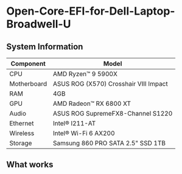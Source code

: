 # Open-Core-EFI-for-Dell-Laptop-Broadwell-U

## System Information

| **Component** | **Model**                             |
| ------------- | ------------------------------------- |
| CPU           | AMD Ryzen™ 9 5900X                    |
| Motherboard   | ASUS ROG (X570) Crosshair VIII Impact |
| RAM           | 4GB                                   |
| GPU           | AMD Radeon™ RX 6800 XT                |
| Audio         | ASUS ROG SupremeFX8-Channel S1220     |
| Ethernet      | Intel® I211-AT                        |
| Wireless      | Intel® Wi-Fi 6 AX200                  |
| Storage       | Samsung 860 PRO SATA 2.5" SSD 1TB     |

## What works

